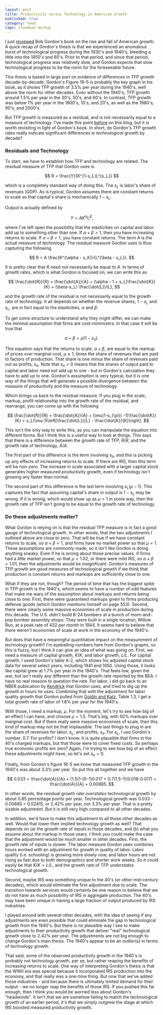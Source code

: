 ```yaml
---
layout: post
title: Productivity versus Technology in American Growth
published: true
category: feed
tags: slowdown markup
---
```


I just [reviewed](https://growthecon.com/blog/Gordon-Review/) Bob Gordon's book on the rise and fall of American growth. A quick recap of Gordon's thesis is that we experienced an anomalous burst of technological progress during the 1930's and 1940's, bleeding a little into the 1950's and 60's. Prior to that period, and since that period, technological progress was relatively slow, and Gordon expects that slow technological progress to be the norm for the foreseeable future. 

This thesis is based in large part on evidence of differences in TFP growth decade-by-decade. Gordon's Figure 16-5 is probably the key graph in his book, as it shows TFP growth of 3.5% per year during the 1940's, well above the norm for other decades. Even without the 1940's, TFP growth around 1.5% per year in the 30's, 50's, and 60's. In contrast, TFP growth was below 1% per year in the 1900's, 10's, and 20's, as well as the 1980's, 90's, and 2000's. 

But TFP growth is measured as a residual, and is not necessarily equal to a measure of technology. I've made this point [before](https://growthecon.com/blog/labors-share-profits-and-the-productivity-slowdown/) on this blog, but it is worth revisiting in light of Gordon's book. In short, do Gordon's TFP growth rates really indicate significant differences in *technological* growth by decade?

### Residuals and Technology

To start, we have to establish how TFP and technology are related. The residual measure of TFP that Gordon uses is

$$
R = \frac{Y}{K^{1-s_L}L^{s_L}}
$$ 

which is a completely standard way of doing this. The $s_L$ is labor's share of revenues (GDP). As is typical, Gordon assumes there are constant returns to scale so that capital's share is mechanically $1-s_L$.

Output is actually defined by

$$
Y = A K^{\alpha} L^{\beta},
$$

where I've left open the possibility that the elasticities on capital and labor add up to something other than one. If $\alpha+\beta>1$, then you have increasing returns to scale. If $\alpha+\beta=1$, you have constant returns. The term $A$ is the actual measure of technology. The residual measure Gordon uses is thus capturing the following

$$
R = A \frac{K^{\alpha - s_K}}{L^{\beta - s_L}}.
$$

It is pretty clear that $R$ need not necessarily be equal to $A$. In terms of growth rates, which is what Gordon is focused on, we can write this as

$$
\frac{\dot{R}}{R} = \frac{\dot{A}}{A} + (\alpha - 1 + s_L)\frac{\dot{K}}{K} + (\beta-s_L) \frac{\dot{L}}{L},
$$

and the growth rate of the residual is not necessarily equal to the growth rate of technology. It all depends on whether the revenue shares, $1-s_L$ and $s_L$, are in fact equal to the elasticities, $\alpha$ and $\beta$.

To get some structure to understand why they might differ, we can make the minimal assumption that firms are cost-minimizers. In that case it will be true that

$$
\alpha + \beta = \mu(1-s_{\pi}).
$$

This equation says that the returns to scale, $\alpha + \beta$, are equal to the markup of prices over marginal cost, $\mu \geq 1$, times the share of revenues that are paid to factors of production. That share is one minus the share of revenues paid out as profits, $s_{\pi}$. Note that $s_{\pi} > 0$ means that the shares of output paid to capital and labor need not add up to one - but in Gordon's calculation they have to add up to one. Gordon's assumption is very typical, but it is one way of the things that will generate a possible divergence between the measure of productivity and the measure of technology.

Which brings us back to the residual measure. If you plug in the scale, markup, profit relationship into the growth rate of the residual, and rearrange, you can come up with the following

$$
\frac{\dot{R}}{R} = \frac{\dot{A}}{A} + (\mu(1-s_{\pi}) -1)\frac{\dot{K}}{K} + s_L(\mu-1)\left[\frac{\dot{L}}{L} - \frac{\dot{K}}{K}\right].
$$

This isn't the only way to write this, as you can manipulate the equation into different forms. But I think this is a useful way to look at things. This says that there is a difference between the growth rate of TFP, $\dot{R}/R$, and the growth rate of technology, $\dot{A}/A$. 

The first part of this difference is the term involving $s_{\pi}$, and this is picking up any effects of increasing returns to scale. If there are IRS, then this term will be non-zero. The increase in scale associated with a larger capital stock generates higher measured productivity growth, even if technology isn't growing any faster than normal. 

The second part of this difference is the last term involving $s_L(\mu-1)$. This captures the fact that assuming capital's share in output is $1-s_L$ may be wrong. If it is wrong, which would show up as $\mu>1$ in some way, then the growth rate of TFP isn't going to be equal to the growth rate of technology. 

### Do these adjustments matter?

What Gordon is relying on is that the residual TFP measure is in fact a good gauge of technological growth. In other words, that the two adjustments I outlined above are close to zero. That will be true if we have constant returns to scale, so $\alpha+\beta = 1$, *and* firms have no market power so that $\mu=1$. These assumptions are commonly made, so it isn't like Gordon is doing anything sneaky. Even if he is wrong about those precise values, if firms had a *little* market power, so that $\mu=1.02$, or there were mild IRS, so $\alpha+\beta=1.01$, then the adjustments would be insignificant. Gordon's measures of TFP growth are good measures of technological growth if we think that production is constant returns and markups are sufficiently close to one.

What if they are not, though? The period of time that has the biggest spike in TFP growth is the 1940's, which seems to have a number of odd features that make me wary of the assumption about markups and returns being close to one. First, there were guaranteed markups given to firms producing defense goods (which Gordon mentions himself on page 553). Second, there were clearly some massive economies of scale in production during this decade. The U.S. didn't build B-24 bombers at a bunch of mom-and-pop bomber assembly shops. They were built in a single location, Willow Run, at a peak rate of 432 *per month* in 1944. It seems hard to believe that there weren't economies of scale at work in the economy of the 1940's. 

But does that have a meaningful quantitative impact on the measurement of technology growth? I'm eyeballing numbers here from Gordon's graphs, so this is fuzzy, but I think it can give an idea of what was going on. First, we need a measure of capital growth, $\dot{K}/K$, and labor growth, $\dot{L}/L$. For capital growth, I used Gordon's table A-2, which shows his adjusted capital stock data for several select years, including 1941 and 1950. Using those, it looks like capital grew at 1.7% per year in the 1940's. That feels low, given the war, but isn't really any different than the growth rate reported by the BEA. I have no real reasons to question the rate. For labor, I did go back to an NBER publication by [Kendrick](http://papers.nber.org/books/kend61-1) that Gordon uses, and tried to dig up the growth in hours he uses. Combining that with the adjustment for labor quality growth that Gordon pulled from [Goldin and Katz](http://s3.amazonaws.com/zanran_storage/www.hup.harvard.edu/ContentPages/50365105.pdf), Table 1.3, I get a total growth rate of labor of 1.8% per year for the 1940's. 

With those, I need a markup, $\mu$. For the moment, let's try to see how big of an effect I can have, and choose $\mu=1.5$. That's big, with 50% markups over marginal cost. But if there really were massive economies of scale, then this kind of markup may not be that implausible. The last things to plug in are the share of revenues for labor, $s_L$, and profits, $s_{\pi}$. For $s_L$, I use Gordon's number, 0.7. For profits? I don't know. It is quite plausible that firms in the 40's charged markups, but that those were to cover fixed costs. So perhaps true economic profits are zero? Again, I'm trying to see how big of an effect these adjustments might have, so let's set $s_{\pi} =0$. 

Finally, from Gordon's figure 16-5 we know that measured TFP growth in the 1940's was about 3.3% per year. So put this all together and we have

$$
0.033 = \frac{\dot{A}}{A} + (1.5(1-0)-1)0.017 + 0.7(1.5-1)(0.018-0.017) = \frac{\dot{A}}{A} + 0.00885.
$$

In other words, the residual growth rate *overstates* technological growth by about 0.85 percentage points per year. Technological growth was 0.033 - 0.00885 = 0.02415, or 2.42% per year, not 3.3% per year. That is a pretty sizable adjustment. But it is still very high compared to all other decades. 

In addition, we'd have to make this adjustment to all those other decades as well. Would that lower their implied technology growth as well? That depends on (a) the growth rate of inputs in those decades, and (b) what you assume about the markup in those years. I think you could make the case that the adjustment would be much smaller in other decades. First, the growth rate of inputs is slower. The labor measure Gordon uses combines hours worked with an adjustment for growth in quality of labor. Labor quality (i.e. schooling) is growing more slowly now, and labor hours are not rising as fast due to both demographics and shorter work weeks. So it could easily be that $\dot{K}/K > \dot{L}/L$, and the growth rate of TFP *understates* technological growth. 

Second, maybe IRS was something unique to the 40's (or other mid-century decades), which would eliminate the first adjustment due to scale. The transition towards services would certainly be one reason to believe that we do not have as much possibility of IRS in aggregate production. The 40's may have been unique in having a large fraction of output produced by IRS industries.

I played around with several other decades, with the idea of seeing if any adjustments are even *possible* that could eliminate the gap in technological growth from the 1940's. But there is no plausible way I see to make adjustments to their productivity growth that deliver "real" technological growth close to 2.42% per year. The adjustments are not big enough to change Gordon's main thesis. The 1940's appear to be an outlier(s) in terms of technology growth. 

That said, some of the observed productivity growth in the 1940's is probably not technology growth, per se, but rather reaping the benefits of increasing returns to scale. One way of interpreting Gordon's thesis is that the WWII era was special because it incorporated IRS production into the economy, and that really was a one-time thing. But now that we've added those industries - and because there is ultimately limited demand for their output - we no longer reap the benefits of those IRS. If you pushed this far enough, then I think you would be worried less about Gordon's "headwinds". It isn't that we are somehow failing to match the technological growth of an earlier period, it's that we simply outgrew the stage at which IRS boosted measured productivity growth.

